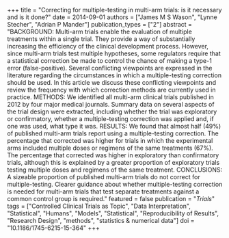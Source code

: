 +++
title = "Correcting for multiple-testing in multi-arm trials: is it necessary and is it done?"
date = 2014-09-01
authors = ["James M S Wason", "Lynne Stecher", "Adrian P Mander"]
publication_types = ["2"]
abstract = "BACKGROUND: Multi-arm trials enable the evaluation of multiple treatments within  a single trial. They provide a way of substantially increasing the efficiency of the clinical development process. However, since multi-arm trials test multiple hypotheses, some regulators require that a statistical correction be made to control the chance of making a type-1 error (false-positive). Several conflicting viewpoints are expressed in the literature regarding the circumstances in which a multiple-testing correction should be used. In this article we discuss these conflicting viewpoints and review the frequency with which correction methods are currently used in practice. METHODS: We identified all multi-arm clinical trials published in 2012 by four major medical journals. Summary data on several aspects of the trial design were extracted, including whether the trial was exploratory or confirmatory, whether a multiple-testing correction was applied and, if one was used, what type it was. RESULTS: We found that almost half (49%) of published multi-arm trials report using a multiple-testing correction. The percentage that corrected was higher for trials in which the experimental arms included multiple doses or regimens of the same treatments (67%). The percentage that corrected was higher in exploratory than confirmatory trials, although this is explained by a greater proportion of exploratory trials testing multiple doses and regimens of the same treatment. CONCLUSIONS: A sizeable proportion of published multi-arm trials do not correct for multiple-testing. Clearer guidance about whether multiple-testing correction is needed for multi-arm trials that test separate treatments against a common control group is required."
featured = false
publication = "*Trials*"
tags = ["Controlled Clinical Trials as Topic", "Data Interpretation", "Statistical", "Humans", "Models", "Statistical", "Reproducibility of Results", "Research Design", "methods", "statistics & numerical data"]
doi = "10.1186/1745-6215-15-364"
+++

